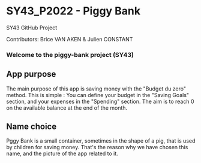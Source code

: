 # SY43_P2022 - Piggy Bank
SY43 GitHub Project

Contributors: Brice VAN AKEN & Julien CONSTANT

### Welcome to the piggy-bank project (SY43)

## App purpose

The main purpose of this app is saving money with the "Budget du zero" method.
This is simple : You can define your budget in the "Saving Goals" section, and your expenses in the "Spending" section.
The aim is to reach 0 on the available balance at the end of the month.

## Name choice

Pggy Bank is a small container, sometimes in the shape of a pig, that is used by children for saving money. That's the reason why we have chosen this name, and the picture of the app related to it.